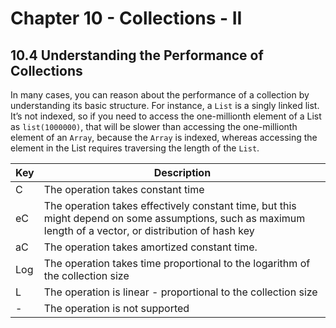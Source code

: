 # Chapter 10 - Collections - II

## 10.4 Understanding the Performance of Collections
In many cases, you can reason about the performance of a collection by understanding its basic structure. For instance, a `List` is a singly linked list. It’s not indexed, so if you need to access the one-millionth element of a List as `list(1000000)`, that will be slower than accessing the one-millionth element of an `Array`, because the `Array` is indexed, whereas accessing the element in the List requires traversing the length of the `List`.

| Key | Description |
| --- | --- |
| C | The operation takes constant time |
| eC | The operation takes effectively constant time, but this might depend on some assumptions, such as maximum length of a vector, or distribution of hash key |
| aC | The operation takes amortized constant time. |
| Log | The operation takes time proportional to the logarithm of the collection size |
| L | The operation is linear - proportional to the collection size |
| - | The operation is not supported |
